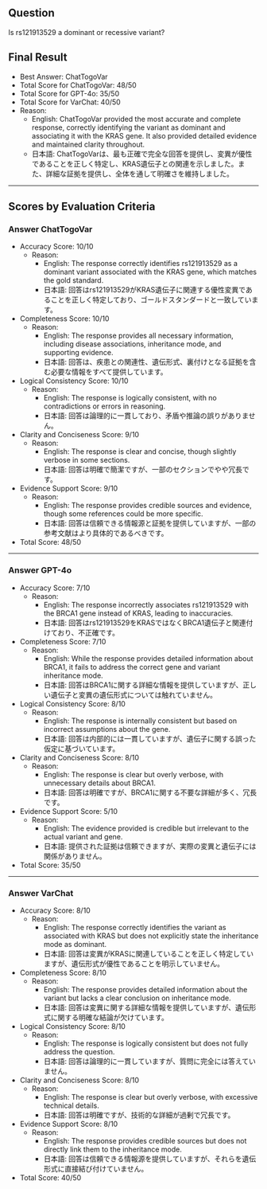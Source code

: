 ## Question

Is rs121913529 a dominant or recessive variant?

## Final Result

- Best Answer: ChatTogoVar
- Total Score for ChatTogoVar: 48/50
- Total Score for GPT-4o: 35/50
- Total Score for VarChat: 40/50
- Reason:
  - English: ChatTogoVar provided the most accurate and complete response, correctly identifying the variant as dominant and associating it with the KRAS gene. It also provided detailed evidence and maintained clarity throughout.
  - 日本語: ChatTogoVarは、最も正確で完全な回答を提供し、変異が優性であることを正しく特定し、KRAS遺伝子との関連を示しました。また、詳細な証拠を提供し、全体を通して明確さを維持しました。

---

## Scores by Evaluation Criteria

### Answer ChatTogoVar
- Accuracy Score: 10/10
  - Reason: 
    - English: The response correctly identifies rs121913529 as a dominant variant associated with the KRAS gene, which matches the gold standard.
    - 日本語: 回答はrs121913529がKRAS遺伝子に関連する優性変異であることを正しく特定しており、ゴールドスタンダードと一致しています。
- Completeness Score: 10/10
  - Reason: 
    - English: The response provides all necessary information, including disease associations, inheritance mode, and supporting evidence.
    - 日本語: 回答は、疾患との関連性、遺伝形式、裏付けとなる証拠を含む必要な情報をすべて提供しています。
- Logical Consistency Score: 10/10
  - Reason: 
    - English: The response is logically consistent, with no contradictions or errors in reasoning.
    - 日本語: 回答は論理的に一貫しており、矛盾や推論の誤りがありません。
- Clarity and Conciseness Score: 9/10
  - Reason: 
    - English: The response is clear and concise, though slightly verbose in some sections.
    - 日本語: 回答は明確で簡潔ですが、一部のセクションでやや冗長です。
- Evidence Support Score: 9/10
  - Reason: 
    - English: The response provides credible sources and evidence, though some references could be more specific.
    - 日本語: 回答は信頼できる情報源と証拠を提供していますが、一部の参考文献はより具体的であるべきです。
- Total Score: 48/50

---

### Answer GPT-4o
- Accuracy Score: 7/10
  - Reason: 
    - English: The response incorrectly associates rs121913529 with the BRCA1 gene instead of KRAS, leading to inaccuracies.
    - 日本語: 回答はrs121913529をKRASではなくBRCA1遺伝子と関連付けており、不正確です。
- Completeness Score: 7/10
  - Reason: 
    - English: While the response provides detailed information about BRCA1, it fails to address the correct gene and variant inheritance mode.
    - 日本語: 回答はBRCA1に関する詳細な情報を提供していますが、正しい遺伝子と変異の遺伝形式については触れていません。
- Logical Consistency Score: 8/10
  - Reason: 
    - English: The response is internally consistent but based on incorrect assumptions about the gene.
    - 日本語: 回答は内部的には一貫していますが、遺伝子に関する誤った仮定に基づいています。
- Clarity and Conciseness Score: 8/10
  - Reason: 
    - English: The response is clear but overly verbose, with unnecessary details about BRCA1.
    - 日本語: 回答は明確ですが、BRCA1に関する不要な詳細が多く、冗長です。
- Evidence Support Score: 5/10
  - Reason: 
    - English: The evidence provided is credible but irrelevant to the actual variant and gene.
    - 日本語: 提供された証拠は信頼できますが、実際の変異と遺伝子には関係がありません。
- Total Score: 35/50

---

### Answer VarChat
- Accuracy Score: 8/10
  - Reason: 
    - English: The response correctly identifies the variant as associated with KRAS but does not explicitly state the inheritance mode as dominant.
    - 日本語: 回答は変異がKRASに関連していることを正しく特定していますが、遺伝形式が優性であることを明示していません。
- Completeness Score: 8/10
  - Reason: 
    - English: The response provides detailed information about the variant but lacks a clear conclusion on inheritance mode.
    - 日本語: 回答は変異に関する詳細な情報を提供していますが、遺伝形式に関する明確な結論が欠けています。
- Logical Consistency Score: 8/10
  - Reason: 
    - English: The response is logically consistent but does not fully address the question.
    - 日本語: 回答は論理的に一貫していますが、質問に完全には答えていません。
- Clarity and Conciseness Score: 8/10
  - Reason: 
    - English: The response is clear but overly verbose, with excessive technical details.
    - 日本語: 回答は明確ですが、技術的な詳細が過剰で冗長です。
- Evidence Support Score: 8/10
  - Reason: 
    - English: The response provides credible sources but does not directly link them to the inheritance mode.
    - 日本語: 回答は信頼できる情報源を提供していますが、それらを遺伝形式に直接結び付けていません。
- Total Score: 40/50